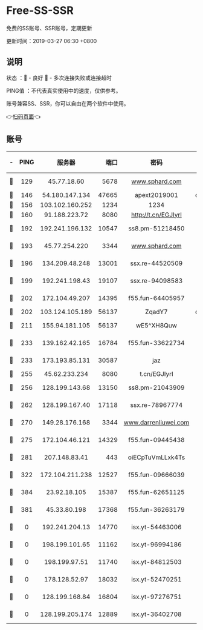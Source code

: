 # Free-SS-SSR

免费的SS账号、SSR账号，定期更新

更新时间：2019-03-27 06:30 +0800

## 说明

状态     ：🙂 - 良好 🙁 - 多次连接失败或连接超时

PING值   ：不代表真实使用中的速度，仅供参考。

账号兼容SS、SSR，你可以自由在两个软件中使用。

👉[扫码页面](https://liesauer.github.io/Free-SS-SSR/)👈

## 账号

|-|PING|服务器|端口|密码|加密方式|区域|
|:----:|:----:|:-----:|-----:|:----:|:----:|:----:|
|🙂|129|45.77.18.60|5678|www.sphard.com|aes-256-cfb|JP|
|🙂|146|54.180.147.134|47665|apext2019001|chacha20|KR|
|🙂|156|103.102.160.252|1234|1234|rc4-md5|JP|
|🙂|160|91.188.223.72|8080|http://t.cn/EGJIyrl|rc4-md5|RU|
|🙂|192|192.241.196.132|10547|ss8.pm-51218450|aes-256-cfb|US|
|🙂|193|45.77.254.220|3344|www.sphard.com|aes-256-cfb|SG|
|🙂|196|134.209.48.248|13001|ssx.re-44520509|aes-256-cfb|US|
|🙂|199|192.241.198.43|19107|ssx.re-94098583|aes-256-cfb|US|
|🙂|202|172.104.49.207|14395|f55.fun-64405957|aes-256-cfb|SG|
|🙂|202|103.124.105.189|56137|ZqadY7|chacha20|US|
|🙂|211|155.94.181.105|56137|wE5^XH8Quw|aes-256-cfb|US|
|🙂|233|139.162.42.165|16784|f55.fun-33622734|aes-256-cfb|SG|
|🙂|233|173.193.85.131|30587|jaz|aes-256-cfb|US|
|🙂|255|45.62.233.234|8080|t.cn/EGJIyrl|rc4-md5|CA|
|🙂|256|128.199.143.68|13150|ss8.pm-21043909|aes-256-cfb|SG|
|🙂|262|128.199.167.40|17118|ssx.re-78967774|aes-256-cfb|SG|
|🙂|270|149.28.176.168|3344|www.darrenliuwei.com|aes-256-cfb|AU|
|🙂|275|172.104.46.121|14329|f55.fun-09445438|aes-256-cfb|SG|
|🙂|281|207.148.83.41|443|oiECpTuVmLLxk4Ts|aes-256-cfb|AU|
|🙂|322|172.104.211.238|12527|f55.fun-09666039|aes-256-cfb|US|
|🙂|384|23.92.18.105|15387|f55.fun-62651125|aes-256-cfb|US|
|🙂|381|45.33.80.198|17368|f55.fun-36263179|aes-256-cfb|US|
|🙁|0|192.241.204.13|14770|isx.yt-54463006|aes-256-cfb|US|
|🙁|0|198.199.101.65|11162|isx.yt-96994186|aes-256-cfb|US|
|🙁|0|198.199.97.51|11740|isx.yt-84812503|aes-256-cfb|US|
|🙁|0|178.128.52.97|18032|isx.yt-52470251|aes-256-cfb|SG|
|🙁|0|128.199.168.84|16804|isx.yt-97276751|aes-256-cfb|SG|
|🙁|0|128.199.205.174|12889|isx.yt-36402708|aes-256-cfb|SG|
